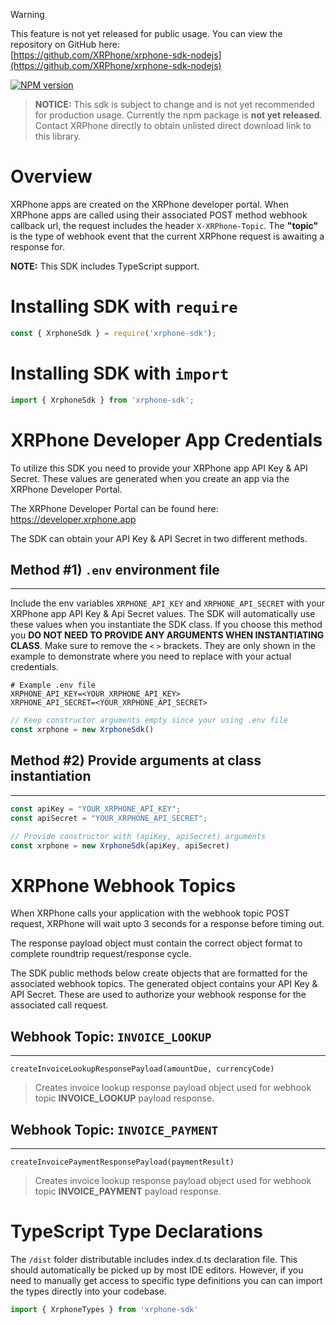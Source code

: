 >[!WARNING]
>This feature is not yet released for public usage. You can view the repository on GitHub here:<br>
[https://github.com/XRPhone/xrphone-sdk-nodejs](https://github.com/XRPhone/xrphone-sdk-nodejs)

<a href="https://npmjs.org/package/xrphone-sdk-nodejs"><img src="https://img.shields.io/npm/v/xrphone.svg?style=flat-square" alt="NPM version"></a>

> **NOTICE:** This sdk is subject to change and is not yet recommended for production usage. Currently the npm package is **not yet released**. Contact XRPhone directly to obtain unlisted direct download link to this library.

# Overview
XRPhone apps are created on the XRPhone developer portal. When XRPhone apps are called using their associated POST method webhook callback url, the request includes the header `X-XRPhone-Topic`. The **"topic"** is the type of webhook event that the current XRPhone request is awaiting a response for. 

**NOTE:** This SDK includes TypeScript support.

# Installing SDK with `require`
```javascript
const { XrphoneSdk } = require('xrphone-sdk');
```

# Installing SDK with `import`
```javascript
import { XrphoneSdk } from 'xrphone-sdk';
```
# XRPhone Developer App Credentials
To utilize this SDK you need to provide your XRPhone app API Key & API Secret. These values are generated when you create an app via the XRPhone Developer Portal. 

The XRPhone Developer Portal can be found here: https://developer.xrphone.app

The SDK can obtain your API Key & API Secret in two different methods.

## Method #1) `.env` environment file
---
Include the env variables `XRPHONE_API_KEY` and `XRPHONE_API_SECRET` with your XRPhone app API Key & Api Secret values. The SDK will automatically use these values when you instantiate the SDK class. If you choose this method you **DO NOT NEED TO PROVIDE ANY ARGUMENTS WHEN INSTANTIATING CLASS**. Make sure to remove the `<` `>` brackets. They are only shown in the example to demonstrate where you need to replace with your actual credentials.

```shell
# Example .env file
XRPHONE_API_KEY=<YOUR_XRPHONE_API_KEY>
XRPHONE_API_SECRET=<YOUR_XRPHONE_API_SECRET>
```
```javascript
// Keep constructor arguments empty since your using .env file
const xrphone = new XrphoneSdk()
```
## Method #2) Provide arguments at class instantiation
---
```javascript
const apiKey = "YOUR_XRPHONE_API_KEY";
const apiSecret = "YOUR_XRPHONE_API_SECRET";

// Provide constructor with (apiKey, apiSecret) arguments
const xrphone = new XrphoneSdk(apiKey, apiSecret)
```
# XRPhone Webhook Topics

When XRPhone calls your application with the webhook topic POST request, XRPhone will wait upto 3 seconds for a response before timing out. 

The response payload object must contain the correct object format to complete roundtrip request/response cycle.

The SDK public methods below create objects that are formatted for the associated webhook topics. The generated object contains your API Key & API Secret. These are used to authorize your webhook response for the associated call request.

## Webhook Topic: **`INVOICE_LOOKUP`**
---
`createInvoiceLookupResponsePayload(amountDue, currencyCode)`
> Creates invoice lookup response payload object used for webhook topic **INVOICE_LOOKUP** payload response.

## Webhook Topic: **`INVOICE_PAYMENT`**
---
`createInvoicePaymentResponsePayload(paymentResult)`
> Creates invoice lookup response payload object used for webhook topic **INVOICE_PAYMENT** payload response.

# TypeScript Type Declarations

The `/dist` folder distributable includes index.d.ts declaration file. This should automatically be picked up by most IDE editors. However, if you need to manually get access to specific type definitions you can can import the types directly into your codebase.

```javascript
import { XrphoneTypes } from 'xrphone-sdk'
```